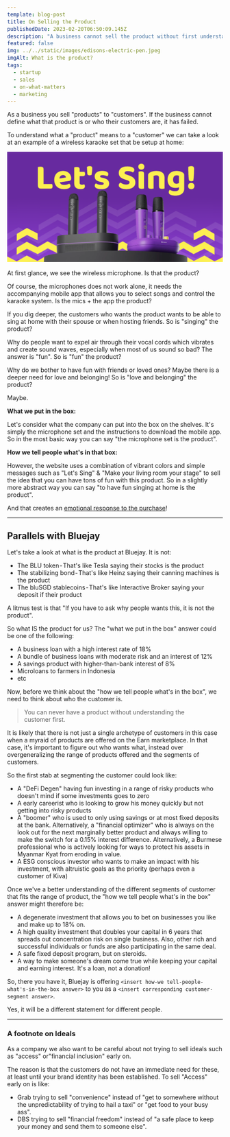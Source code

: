 ```yaml
---
template: blog-post
title: On Selling the Product
publishedDate: 2023-02-20T06:50:09.145Z
description: "A business cannot sell the product without first understanding the customer. "
featured: false
img: ../../static/images/edisons-electric-pen.jpeg
imgAlt: What is the product?
tags:
  - startup
  - sales
  - on-what-matters
  - marketing
---
```

As a business you sell "products" to "customers". If the business cannot define what that product is or who their customers are, it has failed. 

To understand what a "product" means to a "customer" we can take a look at an example of a wireless karaoke set that be setup at home:

![](../../static/images/lets-sing.png "Popsical's website screengrab")

At first glance, we see the wireless microphone. Is that the product?

Of course, the microphones does not work alone, it needs the accompanying mobile app that allows you to select songs and control the karaoke system. Is the mics + the app the product?

If you dig deeper, the customers who wants the product wants to be able to sing at home with their spouse or when hosting friends. So is "singing" the product?

Why do people want to expel air through their vocal cords which vibrates and create sound waves, especially when most of us sound so bad? The answer is "fun". So is "fun" the product? 

Why do we bother to have fun with friends or loved ones? Maybe there is a deeper need for love and belonging! So is "love and belonging" the product? 

Maybe. 

**What we put in the box:**

Let's consider what the company can put into the box on the shelves. It's simply the microphone set and the instructions to download the mobile app. So in the most basic way you can say "the microphone set is the product".

**How we tell people what's in that box:**

However, the website uses a combination of vibrant colors and simple messages such as "Let's Sing" & "Make your living room your stage" to sell the idea that you can have tons of fun with this product. So in a slightly more abstract way you can say "to have fun singing at home is the product". 

And that creates an [emotional response to the purchase](https://www.inc.com/logan-chierotti/harvard-professor-says-95-of-purchasing-decisions-are-subconscious.html)!

- - -

## Parallels with Bluejay

Let's take a look at what is the product at Bluejay. It is not:

* The BLU token - That's like Tesla saying their stocks is the product
* The stabilizing bond - That's like Heinz saying their canning machines is the product
* The bluSGD stablecoins - That's like Interactive Broker saying your deposit if their product

A litmus test is that "If you have to ask why people wants this, it is not the product".

So what IS the product for us? The "what we put in the box" answer could be one of the following:

* A business loan with a high interest rate of 18%
* A bundle of business loans with moderate risk and an interest of 12% 
* A savings product with higher-than-bank interest of 8%
* Microloans to farmers in Indonesia
* etc

Now, before we think about the "how we tell people what's in the box", we need to think about who the customer is. 

> You can never have a product without understanding the customer first.

It is likely that there is not just a single archetype of customers in this case when a myraid of products are offered on the Earn marketplace. In that case, it's important to figure out who wants what, instead over overgeneralizing the range of products offered and the segments of customers. 

So the first stab at segmenting the customer could look like:

* A "DeFi Degen" having fun investing in a range of risky products who doesn't mind if some investments goes to zero
* A early careerist who is looking to grow his money quickly but not getting into risky products
* A "boomer" who is used to only using savings or at most fixed deposits at the bank. Alternatively, a "financial optimizer" who is always on the look out for the next marginally better product and always willing to make the switch for a 0.15% interest difference. Alternatively, a Burmese professional who is actively looking for ways to protect his assets in Myanmar Kyat from eroding in value.
* A ESG conscious investor who wants to make an impact with his investment, with altruistic goals as the priority (perhaps even a customer of Kiva)

Once we've a better understanding of the different segments of customer that fits the range of product, the "how we tell people what's in the box" answer might therefore be:

* A degenerate investment that allows you to bet on businesses you like and make up to 18% on. 
* A high quality investment that doubles your capital in 6 years that spreads out concentration risk on single business. Also, other rich and successful individuals or funds are also participating in the same deal.
* A safe fixed deposit program, but on steroids.
* A way to make someone's dream come true while keeping your capital and earning interest. It's a loan, not a donation!

S﻿o, there you have it, Bluejay is offering `<insert how-we tell-people-what's-in-the-box answer>` to you as a `<insert corresponding customer-segment answer>`.

Y﻿es, it will be a different statement for different people. 

- - -

### A footnote on Ideals

As a company we also want to be careful about not trying to sell ideals such as "access" or"financial inclusion" early on. 

The reason is that the customers do not have an immediate need for these, at least until your brand identity has been established.
To sell "Access" early on is like:

* Grab trying to sell "convenience" instead of "get to somewhere without the unpredictability of trying to hail a taxi" or "get food to your busy ass".
* DBS trying to sell "financial freedom" instead of "a safe place to keep your money and send them to someone else".
